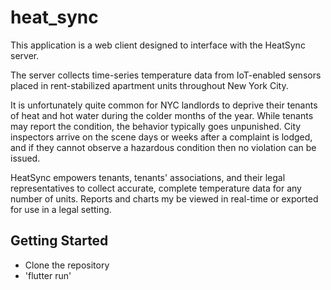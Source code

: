 # heat_sync

This application is a web client designed to interface with the HeatSync server.

The server collects time-series temperature data from IoT-enabled sensors placed in rent-stabilized apartment units throughout New York City.

It is unfortunately quite common for NYC landlords to deprive their tenants of heat and hot water during the colder months of the year. While tenants may report the condition, the behavior typically goes unpunished. City inspectors arrive on the scene days or weeks after a complaint is lodged, and if they cannot observe a hazardous condition then no violation can be issued.

HeatSync empowers tenants, tenants' associations, and their legal representatives to collect accurate, complete temperature data for any number of units. Reports and charts my be viewed in real-time or exported for use in a legal setting.

## Getting Started

- Clone the repository
- 'flutter run'
